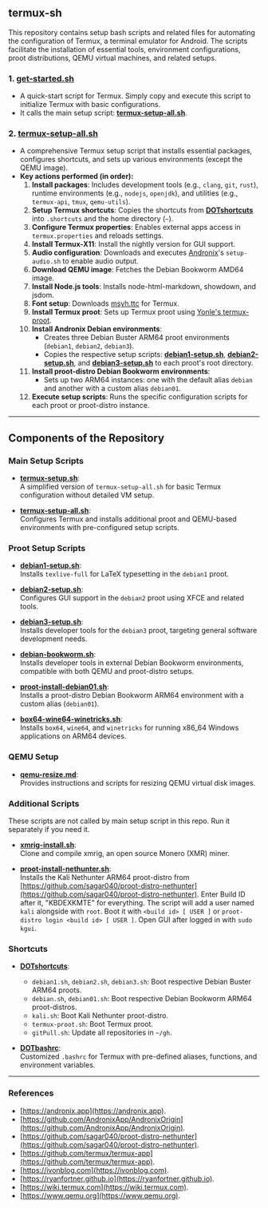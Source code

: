 ## termux-sh

This repository contains setup bash scripts and related files for automating the configuration of Termux, a terminal emulator for Android. The scripts facilitate the installation of essential tools, environment configurations, proot distributions, QEMU virtual machines, and related setups.

### 1. **[get-started.sh](get-started.sh)**
   - A quick-start script for Termux. Simply copy and execute this script to initialize Termux with basic configurations.  
   - It calls the main setup script: **[termux-setup-all.sh](termux-setup-all.sh)**.

### 2. **[termux-setup-all.sh](termux-setup-all.sh)**
   - A comprehensive Termux setup script that installs essential packages, configures shortcuts, and sets up various environments (except the QEMU image).  
   - **Key actions performed (in order):**
     1. **Install packages**: Includes development tools (e.g., `clang`, `git`, `rust`), runtime environments (e.g., `nodejs`, `openjdk`), and utilities (e.g., `termux-api`, `tmux`, `qemu-utils`).
     2. **Setup Termux shortcuts**: Copies the shortcuts from **[DOTshortcuts](DOTshortcuts)** into `.shortcuts` and the home directory (`~`).
     3. **Configure Termux properties**: Enables external apps access in `termux.properties` and reloads settings.
     4. **Install Termux-X11**: Install the nightly version for GUI support.
     5. **Audio configuration**: Downloads and executes [Andronix](https://andronix.app)'s `setup-audio.sh` to enable audio output.
     6. **Download QEMU image**: Fetches the Debian Bookworm AMD64 image.
     7. **Install Node.js tools**: Installs node-html-markdown, showdown, and jsdom.
     8. **Font setup**: Downloads [msyh.ttc]() for Termux.
     9. **Install Termux proot**: Sets up Termux proot using [Yonle's termux-proot](https://github.com/Yonle/termux-proot).
     10. **Install Andronix Debian environments**: 
         - Creates three Debian Buster ARM64 proot environments (`debian1`, `debian2`, `debian3`).
         - Copies the respective setup scripts: **[debian1-setup.sh](debian1-setup.sh)**, **[debian2-setup.sh](debian2-setup.sh)**, and **[debian3-setup.sh](debian3-setup.sh)** to each proot's root directory.
     11. **Install proot-distro Debian Bookworm environments**:
         - Sets up two ARM64 instances: one with the default alias `debian` and another with a custom alias `debian01`.
     12. **Execute setup scripts**: Runs the specific configuration scripts for each proot or proot-distro instance.

---

## Components of the Repository

### Main Setup Scripts
- **[termux-setup.sh](termux-setup.sh)**:  
  A simplified version of `termux-setup-all.sh` for basic Termux configuration without detailed VM setup.

- **[termux-setup-all.sh](termux-setup-all.sh)**:  
  Configures Termux and installs additional proot and QEMU-based environments with pre-configured setup scripts.

### Proot Setup Scripts
- **[debian1-setup.sh](debian1-setup.sh)**:  
  Installs `texlive-full` for LaTeX typesetting in the `debian1` proot.

- **[debian2-setup.sh](debian2-setup.sh)**:  
  Configures GUI support in the `debian2` proot using XFCE and related tools.

- **[debian3-setup.sh](debian3-setup.sh)**:  
  Installs developer tools for the `debian3` proot, targeting general software development needs.

- **[debian-bookworm.sh](debian-bookworm.sh)**:  
  Installs developer tools in external Debian Bookworm environments, compatible with both QEMU and proot-distro setups.

- **[proot-install-debian01.sh](proot-install-debian01.sh)**:  
  Installs a proot-distro Debian Bookworm ARM64 environment with a custom alias (`debian01`).

- **[box64-wine64-winetricks.sh](box64-wine64-winetricks.sh)**:  
  Installs `box64`, `wine64`, and `winetricks` for running x86_64 Windows applications on ARM64 devices.

### QEMU Setup
- **[qemu-resize.md](qemu-resize.md)**:  
  Provides instructions and scripts for resizing QEMU virtual disk images.

### Additional Scripts

These scripts are not called by main setup script in this repo. Run it separately if you need it.

- **[xmrig-install.sh](xmrig-install.sh)**:  
  Clone and compile xmrig, an open source Monero (XMR) miner.

- **[proot-install-nethunter.sh](proot-install-nethunter.sh)**:  
  Installs the Kali Nethunter ARM64 proot-distro from [https://github.com/sagar040/proot-distro-nethunter](https://github.com/sagar040/proot-distro-nethunter). Enter Build ID after it, "KBDEXKMTE" for everything. The script will add a user named `kali` alongside with `root`. Boot it with `<build id> [ USER ]` or `proot-distro login <build id> [ USER ]`. Open GUI after logged in with `sudo kgui`.

### Shortcuts

- **[DOTshortcuts](DOTshortcuts)**:  
  - `debian1.sh`, `debian2.sh`, `debian3.sh`: Boot respective Debian Buster ARM64 proots.
  - `debian.sh`, `debian01.sh`: Boot respective Debian Bookworm ARM64 proot-distros.
  - `kali.sh`: Boot Kali Nethunter proot-distro.
  - `termux-proot.sh`: Boot Termux proot.
  - `gitPull.sh`: Update all repositories in `~/gh`.

- **[DOTbashrc](DOTbashrc)**:  
  Customized `.bashrc` for Termux with pre-defined aliases, functions, and environment variables.

---

### References

- [https://andronix.app](https://andronix.app).
- [https://github.com/AndronixApp/AndronixOrigin](https://github.com/AndronixApp/AndronixOrigin).
- [https://github.com/sagar040/proot-distro-nethunter](https://github.com/sagar040/proot-distro-nethunter).
- [https://github.com/termux/termux-app](https://github.com/termux/termux-app).
- [https://ivonblog.com](https://ivonblog.com).
- [https://ryanfortner.github.io](https://ryanfortner.github.io).
- [https://wiki.termux.com](https://wiki.termux.com).
- [https://www.qemu.org](https://www.qemu.org).
